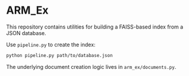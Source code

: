 # ARM_Ex

This repository contains utilities for building a FAISS-based index from a JSON database.

Use `pipeline.py` to create the index:

```bash
python pipeline.py path/to/database.json
```

The underlying document creation logic lives in `arm_ex/documents.py`.
